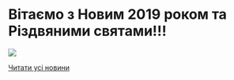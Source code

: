# Вітаємо з Новим 2019 роком та Різдвяними святами!!!


![](/images/blog/вітаємо-з-новим-2019-роком-та-різдвяними-святами/різдвяна-листівка-1.jpg)


[Читати усі новини](/news)

